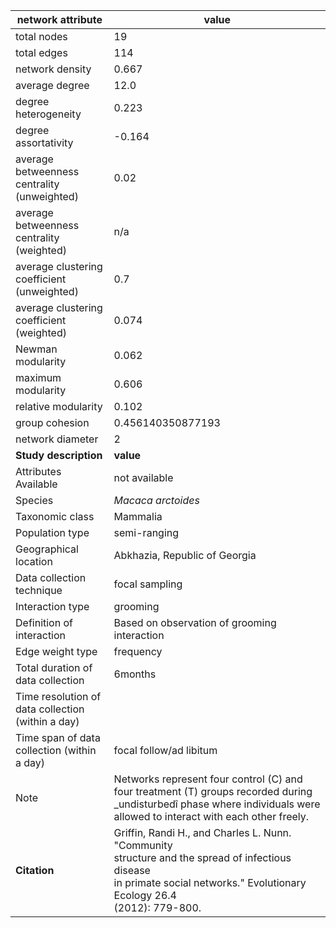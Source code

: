 network attribute|value
---|---
total nodes|19
total edges|114
network density|0.667
average degree|12.0
degree heterogeneity|0.223
degree assortativity|-0.164
average betweenness centrality (unweighted)|0.02
average betweenness centrality (weighted)|n/a
average clustering coefficient (unweighted)|0.7
average clustering coefficient (weighted)|0.074
Newman modularity|0.062
maximum modularity|0.606
relative modularity|0.102
group cohesion|0.456140350877193
network diameter|2
**Study description**|**value**
Attributes Available|not available
Species|*Macaca arctoides*
Taxonomic class|Mammalia
Population type|semi-ranging
Geographical location|Abkhazia, Republic of Georgia
Data collection technique|focal sampling
Interaction type|grooming
Definition of interaction|Based on observation of grooming interaction
Edge weight type|frequency
Total duration of data collection|6months
Time resolution of data collection (within a day)|
Time span of data collection (within a day)|focal follow/ad libitum
Note|Networks represent four control (C)  and four treatment (T) groups recorded during _undisturbedî phase where individuals were allowed to interact with each other freely.
**Citation** | Griffin, Randi H., and Charles L. Nunn. "Community <br> structure and the spread of infectious disease <br> in primate social networks." Evolutionary Ecology 26.4 <br> (2012): 779-800.